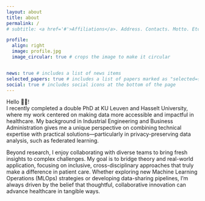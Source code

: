 ```yaml
---
layout: about
title: about
permalink: /
# subtitle: <a href='#'>Affiliations</a>. Address. Contacts. Motto. Etc.

profile:
  align: right
  image: profile.jpg
  image_circular: true # crops the image to make it circular


news: true # includes a list of news items
selected_papers: true # includes a list of papers marked as "selected={true}"
social: true # includes social icons at the bottom of the page
---
```


Hello 👋🏼! </br>
I recently completed a double PhD at KU Leuven and Hasselt University, where my work centered on making data more accessible and impactful in healthcare. My background in Industrial Engineering and Business Administration gives me a unique perspective on combining technical expertise with practical solutions—particularly in privacy-preserving data analysis, such as federated learning.

Beyond research, I enjoy collaborating with diverse teams to bring fresh insights to complex challenges. My goal is to bridge theory and real-world application, focusing on inclusive, cross-disciplinary approaches that truly make a difference in patient care. Whether exploring new Machine Learning Operations (MLOps) strategies or developing data-sharing pipelines, I’m always driven by the belief that thoughtful, collaborative innovation can advance healthcare in tangible ways.